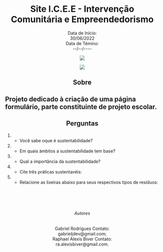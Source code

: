 <h1 align="center"> Site I.C.E.E - Intervenção Comunitária e Empreendedorismo</h1>

<p align="center">Data de Início: <br> 30/06/2022 <br> Data de Témino:<br> --/--/---- </p>

<p align="center">
<img src="http://img.shields.io/static/v1?label=STATUS&message=EM%20DESENVOLVIMENTO&color=GREEN&style=for-the-badge"/>
</p>

<p align="center">
<img src="C:\Users\Gabriel\OneDrive\Escola\(I.C. e E)Intervenção comunitária e Empreendedorismo\Trabalho\IMG\IC.jpg">
</p>

<h2 align="center">Sobre<h2>

<p> Projeto dedicado à criação de uma página formulário, parte constituinte de projeto escolar. </p>

<h2 align="center">Perguntas</h2>

1. - Você sabe oque é sustentabilidade?
2. - Em quais àmbitos a sustentabilidade tem base?
3. - Qual a importância da sustentabilidade?
4. - Cite três práticas sustentavéis:
5. - Relacione as lixeiras abaixo para seus respectivos tipos de resíduos:

<br>
<br>
<br>
<h6 align="center">Autores</h6>
<p align="center">
    Gabriel Rodrigues
    Contato:<br>
    gabrieljdev@gmail.com;<br>
    Raphael Alexis Biver
    Contato: <br> ra.alexisbiver@gmail.com.
</p>
